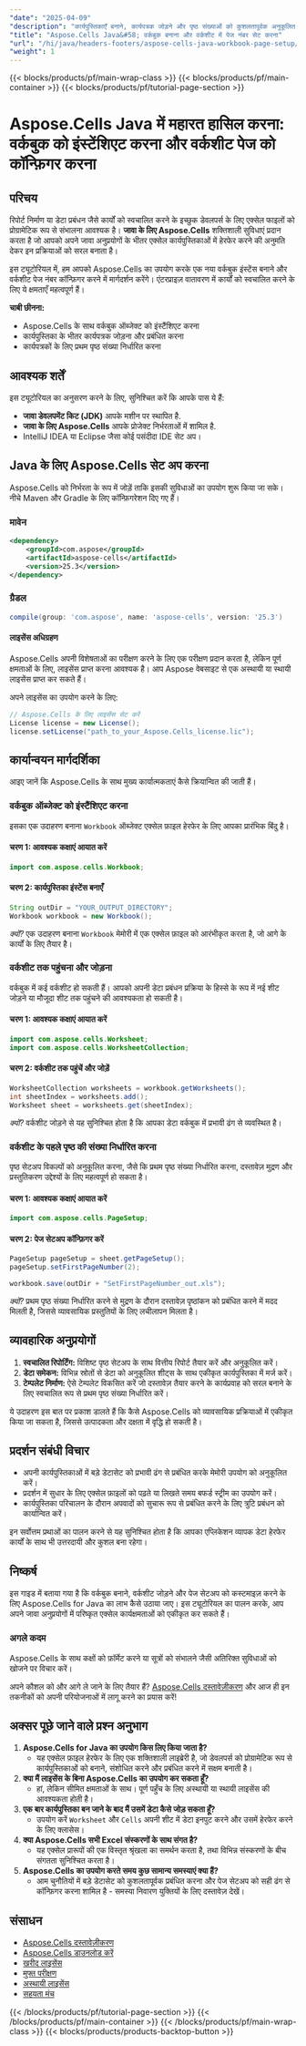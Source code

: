 ```yaml
---
"date": "2025-04-09"
"description": "कार्यपुस्तिकाएँ बनाने, कार्यपत्रक जोड़ने और पृष्ठ संख्याओं को कुशलतापूर्वक अनुकूलित करने के लिए Aspose.Cells for Java का उपयोग करना सीखें।"
"title": "Aspose.Cells Java&#58; वर्कबुक बनाना और वर्कशीट में पेज नंबर सेट करना"
"url": "/hi/java/headers-footers/aspose-cells-java-workbook-page-setup/"
"weight": 1
---
```


{{< blocks/products/pf/main-wrap-class >}}
{{< blocks/products/pf/main-container >}}
{{< blocks/products/pf/tutorial-page-section >}}


# Aspose.Cells Java में महारत हासिल करना: वर्कबुक को इंस्टेंशिएट करना और वर्कशीट पेज को कॉन्फ़िगर करना

## परिचय
रिपोर्ट निर्माण या डेटा प्रबंधन जैसे कार्यों को स्वचालित करने के इच्छुक डेवलपर्स के लिए एक्सेल फाइलों को प्रोग्रामेटिक रूप से संभालना आवश्यक है। **जावा के लिए Aspose.Cells** शक्तिशाली सुविधाएं प्रदान करता है जो आपको अपने जावा अनुप्रयोगों के भीतर एक्सेल कार्यपुस्तिकाओं में हेरफेर करने की अनुमति देकर इन प्रक्रियाओं को सरल बनाता है।

इस ट्यूटोरियल में, हम आपको Aspose.Cells का उपयोग करके एक नया वर्कबुक इंस्टेंस बनाने और वर्कशीट पेज नंबर कॉन्फ़िगर करने में मार्गदर्शन करेंगे। एंटरप्राइज़ वातावरण में कार्यों को स्वचालित करने के लिए ये क्षमताएँ महत्वपूर्ण हैं।

**चाबी छीनना:**
- Aspose.Cells के साथ वर्कबुक ऑब्जेक्ट को इंस्टैंशिएट करना
- कार्यपुस्तिका के भीतर कार्यपत्रक जोड़ना और प्रबंधित करना
- कार्यपत्रकों के लिए प्रथम पृष्ठ संख्या निर्धारित करना

## आवश्यक शर्तें
इस ट्यूटोरियल का अनुसरण करने के लिए, सुनिश्चित करें कि आपके पास ये हैं:
- **जावा डेवलपमेंट किट (JDK)** आपके मशीन पर स्थापित है.
- **जावा के लिए Aspose.Cells** आपके प्रोजेक्ट निर्भरताओं में शामिल है.
- IntelliJ IDEA या Eclipse जैसा कोई पसंदीदा IDE सेट अप।

## Java के लिए Aspose.Cells सेट अप करना
Aspose.Cells को निर्भरता के रूप में जोड़ें ताकि इसकी सुविधाओं का उपयोग शुरू किया जा सके। नीचे Maven और Gradle के लिए कॉन्फ़िगरेशन दिए गए हैं।

### मावेन
```xml
<dependency>
    <groupId>com.aspose</groupId>
    <artifactId>aspose-cells</artifactId>
    <version>25.3</version>
</dependency>
```

### ग्रैडल
```gradle
compile(group: 'com.aspose', name: 'aspose-cells', version: '25.3')
```

#### लाइसेंस अधिग्रहण
Aspose.Cells अपनी विशेषताओं का परीक्षण करने के लिए एक परीक्षण प्रदान करता है, लेकिन पूर्ण क्षमताओं के लिए, लाइसेंस प्राप्त करना आवश्यक है। आप Aspose वेबसाइट से एक अस्थायी या स्थायी लाइसेंस प्राप्त कर सकते हैं।

अपने लाइसेंस का उपयोग करने के लिए:
```java
// Aspose.Cells के लिए लाइसेंस सेट करें
License license = new License();
license.setLicense("path_to_your_Aspose.Cells_license.lic");
```

## कार्यान्वयन मार्गदर्शिका
आइए जानें कि Aspose.Cells के साथ मुख्य कार्यात्मकताएं कैसे क्रियान्वित की जाती हैं।

### वर्कबुक ऑब्जेक्ट को इंस्टैंशिएट करना
इसका एक उदाहरण बनाना `Workbook` ऑब्जेक्ट एक्सेल फ़ाइल हेरफेर के लिए आपका प्रारंभिक बिंदु है।

#### चरण 1: आवश्यक कक्षाएं आयात करें
```java
import com.aspose.cells.Workbook;
```

#### चरण 2: कार्यपुस्तिका इंस्टेंस बनाएँ
```java
String outDir = "YOUR_OUTPUT_DIRECTORY";
Workbook workbook = new Workbook();
```
*क्यों?* एक उदाहरण बनाना `Workbook` मेमोरी में एक एक्सेल फ़ाइल को आरंभीकृत करता है, जो आगे के कार्यों के लिए तैयार है।

### वर्कशीट तक पहुंचना और जोड़ना
वर्कबुक में कई वर्कशीट हो सकती हैं। आपको अपनी डेटा प्रबंधन प्रक्रिया के हिस्से के रूप में नई शीट जोड़ने या मौजूदा शीट तक पहुंचने की आवश्यकता हो सकती है।

#### चरण 1: आवश्यक कक्षाएं आयात करें
```java
import com.aspose.cells.Worksheet;
import com.aspose.cells.WorksheetCollection;
```

#### चरण 2: वर्कशीट तक पहुंचें और जोड़ें
```java
WorksheetCollection worksheets = workbook.getWorksheets();
int sheetIndex = worksheets.add();
Worksheet sheet = worksheets.get(sheetIndex);
```
*क्यों?* वर्कशीट जोड़ने से यह सुनिश्चित होता है कि आपका डेटा वर्कबुक में प्रभावी ढंग से व्यवस्थित है।

### वर्कशीट के पहले पृष्ठ की संख्या निर्धारित करना
पृष्ठ सेटअप विकल्पों को अनुकूलित करना, जैसे कि प्रथम पृष्ठ संख्या निर्धारित करना, दस्तावेज़ मुद्रण और प्रस्तुतिकरण उद्देश्यों के लिए महत्वपूर्ण हो सकता है।

#### चरण 1: आवश्यक कक्षाएं आयात करें
```java
import com.aspose.cells.PageSetup;
```

#### चरण 2: पेज सेटअप कॉन्फ़िगर करें
```java
PageSetup pageSetup = sheet.getPageSetup();
pageSetup.setFirstPageNumber(2);

workbook.save(outDir + "SetFirstPageNumber_out.xls");
```
*क्यों?* प्रथम पृष्ठ संख्या निर्धारित करने से मुद्रण के दौरान दस्तावेज़ पृष्ठांकन को प्रबंधित करने में मदद मिलती है, जिससे व्यावसायिक प्रस्तुतियों के लिए लचीलापन मिलता है।

## व्यावहारिक अनुप्रयोगों
1. **स्वचालित रिपोर्टिंग:** विशिष्ट पृष्ठ सेटअप के साथ वित्तीय रिपोर्ट तैयार करें और अनुकूलित करें।
2. **डेटा समेकन:** विभिन्न स्रोतों से डेटा को अनुकूलित शीट्स के साथ एकीकृत कार्यपुस्तिका में मर्ज करें।
3. **टेम्पलेट निर्माण:** ऐसे टेम्पलेट विकसित करें जो दस्तावेज़ तैयार करने के कार्यप्रवाह को सरल बनाने के लिए स्वचालित रूप से प्रथम पृष्ठ संख्या निर्धारित करें।

ये उदाहरण इस बात पर प्रकाश डालते हैं कि कैसे Aspose.Cells को व्यावसायिक प्रक्रियाओं में एकीकृत किया जा सकता है, जिससे उत्पादकता और दक्षता में वृद्धि हो सकती है।

## प्रदर्शन संबंधी विचार
- अपनी कार्यपुस्तिकाओं में बड़े डेटासेट को प्रभावी ढंग से प्रबंधित करके मेमोरी उपयोग को अनुकूलित करें।
- प्रदर्शन में सुधार के लिए एक्सेल फ़ाइलों को पढ़ते या लिखते समय बफर्ड स्ट्रीम का उपयोग करें।
- कार्यपुस्तिका परिचालन के दौरान अपवादों को सुचारू रूप से प्रबंधित करने के लिए त्रुटि प्रबंधन को कार्यान्वित करें।

इन सर्वोत्तम प्रथाओं का पालन करने से यह सुनिश्चित होता है कि आपका एप्लिकेशन व्यापक डेटा हेरफेर कार्यों के साथ भी उत्तरदायी और कुशल बना रहेगा।

## निष्कर्ष
इस गाइड में बताया गया है कि वर्कबुक बनाने, वर्कशीट जोड़ने और पेज सेटअप को कस्टमाइज़ करने के लिए Aspose.Cells for Java का लाभ कैसे उठाया जाए। इस ट्यूटोरियल का पालन करके, आप अपने जावा अनुप्रयोगों में परिष्कृत एक्सेल कार्यक्षमताओं को एकीकृत कर सकते हैं।

### अगले कदम
Aspose.Cells के साथ कक्षों को फ़ॉर्मेट करने या सूत्रों को संभालने जैसी अतिरिक्त सुविधाओं को खोजने पर विचार करें। 

अपने कौशल को और आगे ले जाने के लिए तैयार हैं? [Aspose.Cells दस्तावेज़ीकरण](https://reference.aspose.com/cells/java/) और आज ही इन तकनीकों को अपनी परियोजनाओं में लागू करने का प्रयास करें!

## अक्सर पूछे जाने वाले प्रश्न अनुभाग
1. **Aspose.Cells for Java का उपयोग किस लिए किया जाता है?**
   - यह एक्सेल फ़ाइल हेरफेर के लिए एक शक्तिशाली लाइब्रेरी है, जो डेवलपर्स को प्रोग्रामेटिक रूप से कार्यपुस्तिकाओं को बनाने, संशोधित करने और प्रबंधित करने में सक्षम बनाती है।
2. **क्या मैं लाइसेंस के बिना Aspose.Cells का उपयोग कर सकता हूँ?**
   - हां, लेकिन सीमित क्षमताओं के साथ। पूर्ण पहुँच के लिए अस्थायी या स्थायी लाइसेंस की आवश्यकता होती है।
3. **एक बार कार्यपुस्तिका बन जाने के बाद मैं उसमें डेटा कैसे जोड़ सकता हूँ?**
   - उपयोग करें `Worksheet` और `Cells` अपनी शीट में डेटा इनपुट करने और उसमें हेरफेर करने के लिए क्लासेस।
4. **क्या Aspose.Cells सभी Excel संस्करणों के साथ संगत है?**
   - यह एक्सेल प्रारूपों की एक विस्तृत श्रृंखला का समर्थन करता है, तथा विभिन्न संस्करणों के बीच संगतता सुनिश्चित करता है।
5. **Aspose.Cells का उपयोग करते समय कुछ सामान्य समस्याएं क्या हैं?**
   - आम चुनौतियों में बड़े डेटासेट को कुशलतापूर्वक प्रबंधित करना और पेज सेटअप को सही ढंग से कॉन्फ़िगर करना शामिल है - समस्या निवारण युक्तियों के लिए दस्तावेज़ देखें।

## संसाधन
- [Aspose.Cells दस्तावेज़ीकरण](https://reference.aspose.com/cells/java/)
- [Aspose.Cells डाउनलोड करें](https://releases.aspose.com/cells/java/)
- [खरीद लाइसेंस](https://purchase.aspose.com/buy)
- [मुफ्त परीक्षण](https://releases.aspose.com/cells/java/)
- [अस्थायी लाइसेंस](https://purchase.aspose.com/temporary-license/)
- [सहयता मंच](https://forum.aspose.com/c/cells/9)

{{< /blocks/products/pf/tutorial-page-section >}}
{{< /blocks/products/pf/main-container >}}
{{< /blocks/products/pf/main-wrap-class >}}
{{< blocks/products/products-backtop-button >}}